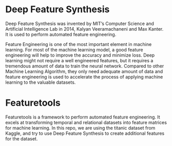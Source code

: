 # Deep Feature Synthesis

Deep Feature Synthesis was invented by MIT’s Computer Science and Artificial Intelligence Lab in 2014, Kalyan Veeramachaneni and Max Kanter. It is used to perform automated feature engineering. 

Feature Engineering is one of the most important element in machine learning. For most of the machine learning model, a good feature engineering will help to improve the accuracy and minimize loss. Deep learning might not require a well engineered features, but it requires a tremendous amount of data to train the neural network. Compared to other Machine Learning Algorithm, they only need adequate amount of data and feature engineering is used to accelerate the process of applying machine learning to the valuable datasets.

# Featuretools
Featuretools is a framework to perform automated feature engineering. It excels at transforming temporal and relational datasets into feature matrices for machine learning. In this repo, we are using the titanic dataset from Kaggle, and try to use Deep Feature Synthesis to create additional features for the dataset.
